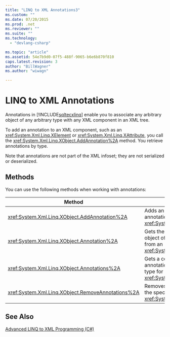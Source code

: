 ```yaml
---
title: "LINQ to XML Annotations3"
ms.custom: ""
ms.date: 07/20/2015
ms.prod: .net
ms.reviewer: ""
ms.suite: ""
ms.technology: 
  - "devlang-csharp"

ms.topic: "article"
ms.assetid: 54e7b9d0-07f5-488f-9065-b6e6b870f810
caps.latest.revision: 3
author: "BillWagner"
ms.author: "wiwagn"

---
```

# LINQ to XML Annotations
Annotations in [!INCLUDE[sqltecxlinq](~/includes/sqltecxlinq-md.md)] enable you to associate any arbitrary object of any arbitrary type with any XML component in an XML tree.  
  
 To add an annotation to an XML component, such as an <xref:System.Xml.Linq.XElement> or <xref:System.Xml.Linq.XAttribute>, you call the <xref:System.Xml.Linq.XObject.AddAnnotation%2A> method. You retrieve annotations by type.  
  
 Note that annotations are not part of the XML infoset; they are not serialized or deserialized.  
  
## Methods  
 You can use the following methods when working with annotations:  
  
|Method|Description|  
|------------|-----------------|  
|<xref:System.Xml.Linq.XObject.AddAnnotation%2A>|Adds an object to the annotation list of an <xref:System.Xml.Linq.XObject>.|  
|<xref:System.Xml.Linq.XObject.Annotation%2A>|Gets the first annotation object of the specified type from an <xref:System.Xml.Linq.XObject>.|  
|<xref:System.Xml.Linq.XObject.Annotations%2A>|Gets a collection of annotations of the specified type for an <xref:System.Xml.Linq.XObject>.|  
|<xref:System.Xml.Linq.XObject.RemoveAnnotations%2A>|Removes the annotations of the specified type from an <xref:System.Xml.Linq.XObject>.|  
  
## See Also  
 [Advanced LINQ to XML Programming (C#)](../../../../csharp/programming-guide/concepts/linq/advanced-linq-to-xml-programming.md)
